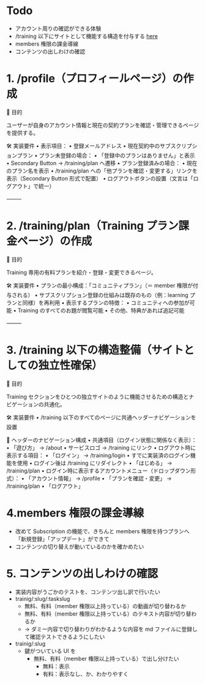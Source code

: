 # Todo

- アカウント周りの確認ができる体験
- /training 以下にサイトとして機能する構造を付与する [here](../training/03pagestructure.md)
- members 権限の課金導線
- コンテンツの出しわけの確認

# 1. /profile（プロフィールページ）の作成

🎯 目的

ユーザーが自身のアカウント情報と現在の契約プランを確認・管理できるページを提供する。

🛠 実装要件
• 表示項目：
• 登録メールアドレス
• 現在契約中のサブスクリプションプラン
• プラン未登録の場合：
• 「登録中のプランはありません」と表示
• Secondary Button → /training/plan へ遷移
• プラン登録済みの場合：
• 現在のプラン名を表示
• /training/plan への「他プランを確認・変更する」リンクを表示（Secondary Button 形式で配置）
• ログアウトボタンの設置（文言は「ログアウト」で統一）

⸻

# 2. /training/plan（Training プラン課金ページ）の作成

🎯 目的

Training 専用の有料プランを紹介・登録・変更できるページ。

🛠 実装要件
• プランの最小構成：「コミュニティプラン」（＝ member 権限が付与される）
• サブスクリプション登録の仕組みは既存のもの（例：learning プランと同様）を再利用
• 表示するプランの特徴：
• コミュニティへの参加が可能
• Training のすべてのお題が閲覧可能
• その他、特典があれば追記可能

⸻

# 3. /training 以下の構造整備（サイトとしての独立性確保）

🎯 目的

Training セクションをひとつの独立サイトのように機能させるための構造とナビゲーションの共通化。

🛠 実装要件
• /training 以下のすべてのページに共通ヘッダーナビゲーションを設置

🔗 ヘッダーのナビゲーション構成
• 共通項目（ログイン状態に関係なく表示）：
• 「遊び方」 → /about
• サービスロゴ → /training にリンク
• ログアウト時に表示する項目：
• 「ログイン」 → /training/login
• すでに実装済のログイン機能を使用
• ログイン後は /training にリダイレクト
• 「はじめる」 → /training/plan
• ログイン時に表示するアカウントメニュー（ドロップダウン形式）：
• 「アカウント情報」 → /profile
• 「プランを確認・変更」 → /training/plan
• 「ログアウト」

# 4.members 権限の課金導線

- 改めて Subscription の機能で、きちんと members 権限を持つプランへ「新規登録」「アップデート」ができて
- コンテンツの切り替えが動いているのかを確かめたい

# 5. コンテンツの出しわけの確認

- 実装内容がうごかのテストを、コンテンツ出し訳で行いたい
- trainig/:slug/:taskslug
  - 無料、有料（member 権限以上持っている）の動画が切り替わるか
  - 無料、有料（member 権限以上持っている）のテキスト内容が切り替わるか
  - → ダミー内容で切り替わりがわかるような内容を md ファイルに登録して確認テストできるようにしたい
- trainig/:slug
  - 鍵がついている UI を
    - 無料、有料（member 権限以上持っている）で出し分けたい
      - 無料：表示
      - 有料：表示なし、か、わかりやすく
